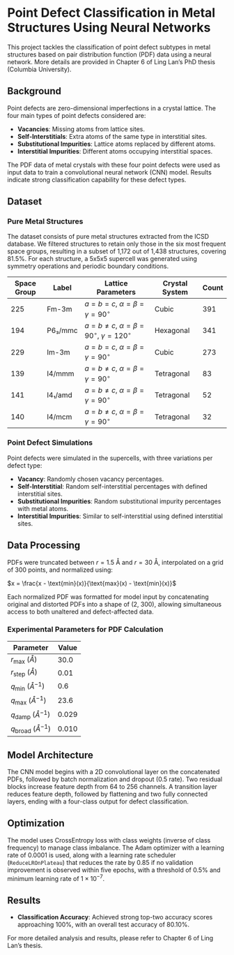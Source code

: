 # Point Defect Classification in Metal Structures Using Neural Networks

This project tackles the classification of point defect subtypes in metal structures based on pair distribution function (PDF) data using a neural network. 
More details are provided in Chapter 6 of Ling Lan’s PhD thesis (Columbia University).

## Background

Point defects are zero-dimensional imperfections in a crystal lattice. The four main types of point defects considered are:

- **Vacancies**: Missing atoms from lattice sites.
- **Self-Interstitials**: Extra atoms of the same type in interstitial sites.
- **Substitutional Impurities**: Lattice atoms replaced by different atoms.
- **Interstitial Impurities**: Different atoms occupying interstitial spaces.

The PDF data of metal crystals with these four point defects were used as input data to train a convolutional neural network (CNN) model. Results indicate strong classification capability for these defect types.

## Dataset

### Pure Metal Structures

The dataset consists of pure metal structures extracted from the ICSD database. We filtered structures to retain only those in the six most frequent space groups, resulting in a subset of 1,172 out of 1,438 structures, covering 81.5%. For each structure, a 5x5x5 supercell was generated using symmetry operations and periodic boundary conditions.

| Space Group | Label     | Lattice Parameters                        | Crystal System | Count |
|-------------|-----------|-------------------------------------------|----------------|-------|
| 225         | Fm-3m     | $a = b = c$, $\alpha = \beta = \gamma = 90^\circ$ | Cubic          | 391   |
| 194         | P6₃/mmc   | $a = b \neq c$, $\alpha = \beta = 90^\circ$, $\gamma = 120^\circ$ | Hexagonal     | 341   |
| 229         | Im-3m     | $a = b = c$, $\alpha = \beta = \gamma = 90^\circ$ | Cubic          | 273   |
| 139         | I4/mmm    | $a = b \neq c$, $\alpha = \beta = \gamma = 90^\circ$ | Tetragonal    | 83    |
| 141         | I4₁/amd   | $a = b \neq c$, $\alpha = \beta = \gamma = 90^\circ$ | Tetragonal    | 52    |
| 140         | I4/mcm    | $a = b \neq c$, $\alpha = \beta = \gamma = 90^\circ$ | Tetragonal    | 32    |

### Point Defect Simulations

Point defects were simulated in the supercells, with three variations per defect type:
- **Vacancy**: Randomly chosen vacancy percentages.
- **Self-Interstitial**: Random self-interstitial percentages with defined interstitial sites.
- **Substitutional Impurities**: Random substitutional impurity percentages with metal atoms.
- **Interstitial Impurities**: Similar to self-interstitial using defined interstitial sites.

## Data Processing

PDFs were truncated between $r = 1.5$ Å and $r = 30$ Å, interpolated on a grid of 300 points, and normalized using:

$x = \frac{x - \text{min}(x)}{\text{max}(x) - \text{min}(x)}$

Each normalized PDF was formatted for model input by concatenating original and distorted PDFs into a shape of (2, 300), allowing simultaneous access to both unaltered and defect-affected data.

### Experimental Parameters for PDF Calculation

| Parameter       | Value |
|-----------------|-------|
| $r_{\text{max}}$ ($Å$)  | 30.0  |
| $r_{\text{step}}$ ($Å$) | 0.01  |
| $q_{\text{min}}$ ($Å^{-1}$) | 0.6   |
| $q_{\text{max}}$ ($Å^{-1}$) | 23.6  |
| $q_{\text{damp}}$ ($Å^{-1}$) | 0.029 |
| $q_{\text{broad}}$ ($Å^{-1}$) | 0.010 |

## Model Architecture

The CNN model begins with a 2D convolutional layer on the concatenated PDFs, followed by batch normalization and dropout (0.5 rate). Two residual blocks increase feature depth from 64 to 256 channels. A transition layer reduces feature depth, followed by flattening and two fully connected layers, ending with a four-class output for defect classification.

## Optimization

The model uses CrossEntropy loss with class weights (inverse of class frequency) to manage class imbalance. The Adam optimizer with a learning rate of 0.0001 is used, along with a learning rate scheduler (`ReduceLROnPlateau`) that reduces the rate by 0.85 if no validation improvement is observed within five epochs, with a threshold of 0.5% and minimum learning rate of $1 \times 10^{-7}$.

## Results

- **Classification Accuracy**: Achieved strong top-two accuracy scores approaching 100%, with an overall test accuracy of 80.10%.

For more detailed analysis and results, please refer to Chapter 6 of Ling Lan’s thesis.
